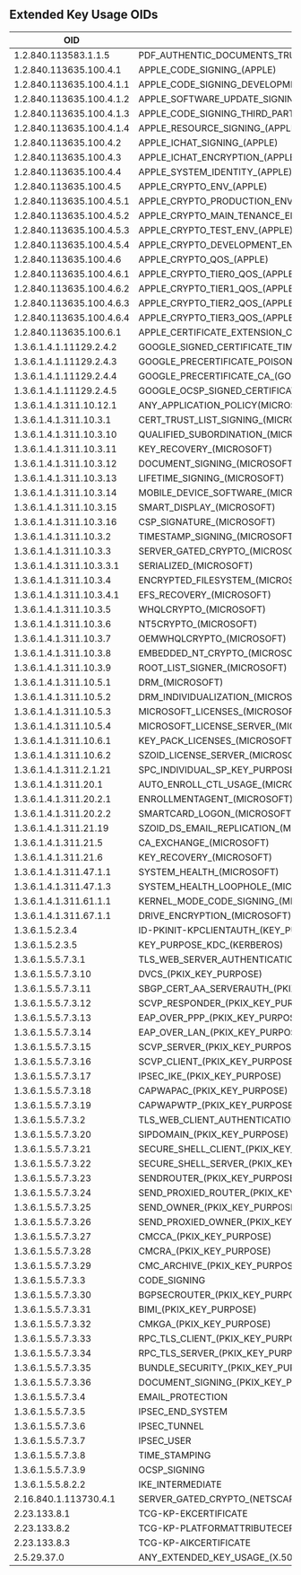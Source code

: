 Extended Key Usage OIDs
--

| OID | Description |
| --- | ----------- |
|1.2.840.113583.1.1.5	|	PDF_AUTHENTIC_DOCUMENTS_TRUST_(ADOBE_ACROBAT_SECURITY) 
|1.2.840.113635.100.4.1	|	APPLE_CODE_SIGNING_(APPLE)
|1.2.840.113635.100.4.1.1	|	APPLE_CODE_SIGNING_DEVELOPMENT_(APPLE)
|1.2.840.113635.100.4.1.2	|	APPLE_SOFTWARE_UPDATE_SIGNING_(APPLE)
|1.2.840.113635.100.4.1.3	|	APPLE_CODE_SIGNING_THIRD_PARTY_(APPLE)
|1.2.840.113635.100.4.1.4	|	APPLE_RESOURCE_SIGNING_(APPLE)
|1.2.840.113635.100.4.2		| APPLE_ICHAT_SIGNING_(APPLE)
|1.2.840.113635.100.4.3		| APPLE_ICHAT_ENCRYPTION_(APPLE)
|1.2.840.113635.100.4.4		| APPLE_SYSTEM_IDENTITY_(APPLE)
|1.2.840.113635.100.4.5		| APPLE_CRYPTO_ENV_(APPLE)
|1.2.840.113635.100.4.5.1	|	APPLE_CRYPTO_PRODUCTION_ENV_(APPLE)
|1.2.840.113635.100.4.5.2	|	APPLE_CRYPTO_MAIN_TENANCE_ENV_(APPLE)
|1.2.840.113635.100.4.5.3	|	APPLE_CRYPTO_TEST_ENV_(APPLE)
|1.2.840.113635.100.4.5.4	|	APPLE_CRYPTO_DEVELOPMENT_ENV_(APPLE)
|1.2.840.113635.100.4.6		| APPLE_CRYPTO_QOS_(APPLE)
|1.2.840.113635.100.4.6.1	|	APPLE_CRYPTO_TIER0_QOS_(APPLE)
|1.2.840.113635.100.4.6.2	|	APPLE_CRYPTO_TIER1_QOS_(APPLE)
|1.2.840.113635.100.4.6.3	|	APPLE_CRYPTO_TIER2_QOS_(APPLE)
|1.2.840.113635.100.4.6.4	|	APPLE_CRYPTO_TIER3_QOS_(APPLE)
|1.2.840.113635.100.6.1		| APPLE_CERTIFICATE_EXTENSION_CODE_SIGNING_(APPLE)
|1.3.6.1.4.1.11129.2.4.2	|	GOOGLE_SIGNED_CERTIFICATE_TIMESTAMP_(GOOGLE_CERTIFICATE_TRANSPARENCY)
|1.3.6.1.4.1.11129.2.4.3	|	GOOGLE_PRECERTIFICATE_POISON_(GOOGLE_CERTIFICATE_TRANSPARENCY)
|1.3.6.1.4.1.11129.2.4.4	|	GOOGLE_PRECERTIFICATE_CA_(GOOGLE_CERTIFICATE_TRANSPARENCY)
|1.3.6.1.4.1.11129.2.4.5	|	GOOGLE_OCSP_SIGNED_CERTIFICATE_TIMESTAMP_(GOOGLE_CERTIFICATE_TRANSPARENCY)
|1.3.6.1.4.1.311.10.12.1	|	ANY_APPLICATION_POLICY(MICROSOFT)
|1.3.6.1.4.1.311.10.3.1		|  CERT_TRUST_LIST_SIGNING_(MICROSOFT)
|1.3.6.1.4.1.311.10.3.10	|	QUALIFIED_SUBORDINATION_(MICROSOFT_EXTENDED_3KEY_USAGE)
|1.3.6.1.4.1.311.10.3.11	|	KEY_RECOVERY_(MICROSOFT)
|1.3.6.1.4.1.311.10.3.12	|	DOCUMENT_SIGNING_(MICROSOFT)
|1.3.6.1.4.1.311.10.3.13	|	LIFETIME_SIGNING_(MICROSOFT)
|1.3.6.1.4.1.311.10.3.14	|	MOBILE_DEVICE_SOFTWARE_(MICROSOFT)
|1.3.6.1.4.1.311.10.3.15	|	SMART_DISPLAY_(MICROSOFT)
|1.3.6.1.4.1.311.10.3.16	|	CSP_SIGNATURE_(MICROSOFT)
|1.3.6.1.4.1.311.10.3.2		| TIMESTAMP_SIGNING_(MICROSOFT)
|1.3.6.1.4.1.311.10.3.3		| SERVER_GATED_CRYPTO_(MICROSOFT)
|1.3.6.1.4.1.311.10.3.3.1	|	SERIALIZED_(MICROSOFT)
|1.3.6.1.4.1.311.10.3.4		| ENCRYPTED_FILESYSTEM_(MICROSOFT)
|1.3.6.1.4.1.311.10.3.4.1	|	EFS_RECOVERY_(MICROSOFT)
|1.3.6.1.4.1.311.10.3.5		| WHQLCRYPTO_(MICROSOFT)
|1.3.6.1.4.1.311.10.3.6	|	NT5CRYPTO_(MICROSOFT)
|1.3.6.1.4.1.311.10.3.7	|	OEMWHQLCRYPTO_(MICROSOFT)
|1.3.6.1.4.1.311.10.3.8	|	EMBEDDED_NT_CRYPTO_(MICROSOFT)
|1.3.6.1.4.1.311.10.3.9	|	ROOT_LIST_SIGNER_(MICROSOFT)
|1.3.6.1.4.1.311.10.5.1	|	DRM_(MICROSOFT)
|1.3.6.1.4.1.311.10.5.2	|	DRM_INDIVIDUALIZATION_(MICROSOFT)
|1.3.6.1.4.1.311.10.5.3	|	MICROSOFT_LICENSES_(MICROSOFT)
|1.3.6.1.4.1.311.10.5.4	|	MICROSOFT_LICENSE_SERVER_(MICROSOFT)
|1.3.6.1.4.1.311.10.6.1	|	KEY_PACK_LICENSES_(MICROSOFT)
|1.3.6.1.4.1.311.10.6.2	|	SZOID_LICENSE_SERVER_(MICROSOFT)
|1.3.6.1.4.1.311.2.1.21	|	SPC_INDIVIDUAL_SP_KEY_PURPOSE_OBJID_(MICROSOFT)
|1.3.6.1.4.1.311.20.1	|	AUTO_ENROLL_CTL_USAGE_(MICROSOFT)
|1.3.6.1.4.1.311.20.2.1	|	ENROLLMENTAGENT_(MICROSOFT)
|1.3.6.1.4.1.311.20.2.2	|	SMARTCARD_LOGON_(MICROSOFT)
|1.3.6.1.4.1.311.21.19	|	SZOID_DS_EMAIL_REPLICATION_(MICROSOFT)
|1.3.6.1.4.1.311.21.5	|	CA_EXCHANGE_(MICROSOFT)
|1.3.6.1.4.1.311.21.6	|	KEY_RECOVERY_(MICROSOFT)
|1.3.6.1.4.1.311.47.1.1	|	SYSTEM_HEALTH_(MICROSOFT)
|1.3.6.1.4.1.311.47.1.3	|	SYSTEM_HEALTH_LOOPHOLE_(MICROSOFT)
|1.3.6.1.4.1.311.61.1.1	|	KERNEL_MODE_CODE_SIGNING_(MICROSOFT)
|1.3.6.1.4.1.311.67.1.1	|	DRIVE_ENCRYPTION_(MICROSOFT)
|1.3.6.1.5.2.3.4	|	ID-PKINIT-KPCLIENTAUTH_(KEY_PURPOSE_CLIENT_AUTH)
|1.3.6.1.5.2.3.5	|	KEY_PURPOSE_KDC_(KERBEROS)
|1.3.6.1.5.5.7.3.1	|	TLS_WEB_SERVER_AUTHENTICATION
|1.3.6.1.5.5.7.3.10	|	DVCS_(PKIX_KEY_PURPOSE)
|1.3.6.1.5.5.7.3.11	|	SBGP_CERT_AA_SERVERAUTH_(PKIX_KEY_PURPOSE)
|1.3.6.1.5.5.7.3.12	|	SCVP_RESPONDER_(PKIX_KEY_PURPOSE)
|1.3.6.1.5.5.7.3.13	|	EAP_OVER_PPP_(PKIX_KEY_PURPOSE)
|1.3.6.1.5.5.7.3.14	|	EAP_OVER_LAN_(PKIX_KEY_PURPOSE)
|1.3.6.1.5.5.7.3.15	|	SCVP_SERVER_(PKIX_KEY_PURPOSE)
|1.3.6.1.5.5.7.3.16	|	SCVP_CLIENT_(PKIX_KEY_PURPOSE)
|1.3.6.1.5.5.7.3.17	|	IPSEC_IKE_(PKIX_KEY_PURPOSE)
|1.3.6.1.5.5.7.3.18	|	CAPWAPAC_(PKIX_KEY_PURPOSE)
|1.3.6.1.5.5.7.3.19	|	CAPWAPWTP_(PKIX_KEY_PURPOSE)
|1.3.6.1.5.5.7.3.2	|	TLS_WEB_CLIENT_AUTHENTICATION
|1.3.6.1.5.5.7.3.20	|	SIPDOMAIN_(PKIX_KEY_PURPOSE)
|1.3.6.1.5.5.7.3.21	|	SECURE_SHELL_CLIENT_(PKIX_KEY_PURPOSE)
|1.3.6.1.5.5.7.3.22	|	SECURE_SHELL_SERVER_(PKIX_KEY_PURPOSE)
|1.3.6.1.5.5.7.3.23	|	SENDROUTER_(PKIX_KEY_PURPOSE)
|1.3.6.1.5.5.7.3.24	|	SEND_PROXIED_ROUTER_(PKIX_KEY_PURPOSE)
|1.3.6.1.5.5.7.3.25	|	SEND_OWNER_(PKIX_KEY_PURPOSE)
|1.3.6.1.5.5.7.3.26	|	SEND_PROXIED_OWNER_(PKIX_KEY_PURPOSE)
|1.3.6.1.5.5.7.3.27	|	CMCCA_(PKIX_KEY_PURPOSE)
|1.3.6.1.5.5.7.3.28	|	CMCRA_(PKIX_KEY_PURPOSE)
|1.3.6.1.5.5.7.3.29	|	CMC_ARCHIVE_(PKIX_KEY_PURPOSE)
|1.3.6.1.5.5.7.3.3	|	CODE_SIGNING
|1.3.6.1.5.5.7.3.30	|	BGPSECROUTER_(PKIX_KEY_PURPOSE)
|1.3.6.1.5.5.7.3.31	|	BIMI_(PKIX_KEY_PURPOSE)
|1.3.6.1.5.5.7.3.32	|	CMKGA_(PKIX_KEY_PURPOSE)
|1.3.6.1.5.5.7.3.33	|	RPC_TLS_CLIENT_(PKIX_KEY_PURPOSE)
|1.3.6.1.5.5.7.3.34	|	RPC_TLS_SERVER_(PKIX_KEY_PURPOSE)
|1.3.6.1.5.5.7.3.35	|	BUNDLE_SECURITY_(PKIX_KEY_PURPOSE)
|1.3.6.1.5.5.7.3.36	|	DOCUMENT_SIGNING_(PKIX_KEY_PURPOSE)
|1.3.6.1.5.5.7.3.4	|	EMAIL_PROTECTION
|1.3.6.1.5.5.7.3.5	|	IPSEC_END_SYSTEM
|1.3.6.1.5.5.7.3.6	|	IPSEC_TUNNEL
|1.3.6.1.5.5.7.3.7	|	IPSEC_USER
|1.3.6.1.5.5.7.3.8	|	TIME_STAMPING
|1.3.6.1.5.5.7.3.9	|	OCSP_SIGNING
|1.3.6.1.5.5.8.2.2	|	IKE_INTERMEDIATE
|2.16.840.1.113730.4.1	|	SERVER_GATED_CRYPTO_(NETSCAPE)
|2.23.133.8.1	|	TCG-KP-EKCERTIFICATE
|2.23.133.8.2	|	TCG-KP-PLATFORMATTRIBUTECERTIFICATE
|2.23.133.8.3	|	TCG-KP-AIKCERTIFICATE
|2.5.29.37.0	|	ANY_EXTENDED_KEY_USAGE_(X.509_EXTENDED_KEY_USAGE

